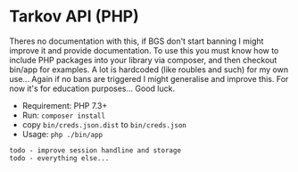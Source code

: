 # Tarkov API (PHP)

Theres no documentation with this, if BGS don't start banning I might improve it and provide documentation. To use this you must know how to include PHP packages into your library via composer, and then checkout bin/app for examples. A lot is hardcoded (like roubles and such) for my own use... Again if no bans are triggered I might generalise and improve this. For now it's for education purposes... Good luck.

- Requirement: PHP 7.3+
- Run: `composer install`
- copy `bin/creds.json.dist` to `bin/creds.json`
- Usage: `php ./bin/app` 

```
todo - improve session handline and storage
todo - everything else...
```
